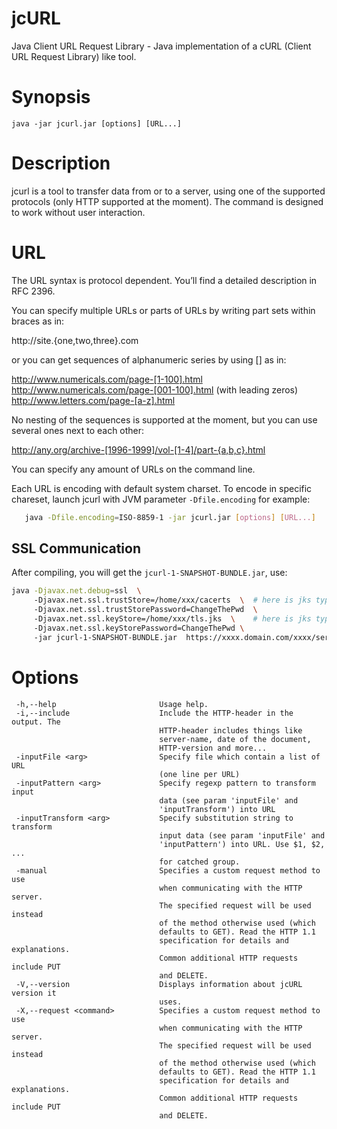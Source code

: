 jcURL
=====

Java Client URL Request Library - Java implementation of a cURL (Client URL Request Library) like tool.

Synopsis
========

    java -jar jcurl.jar [options] [URL...]

Description
===========

jcurl is a tool to transfer data from or to a server, using one of the supported protocols (only HTTP supported at the moment). 
The command is designed to work without user interaction.

URL
===

The URL syntax is protocol dependent. You’ll find a detailed description in RFC 2396.

You can specify multiple URLs or parts of URLs by writing part sets within braces as in:

http://site.{one,two,three}.com

or you can get sequences of alphanumeric series by using [] as in:

http://www.numericals.com/page-[1-100].html 
http://www.numericals.com/page-[001-100].html (with leading zeros) 
http://www.letters.com/page-[a-z].html

No nesting of the sequences is supported at the moment, but you can use several ones next to each other:

http://any.org/archive-[1996-1999]/vol-[1-4]/part-{a,b,c}.html

You can specify any amount of URLs on the command line.

Each URL is encoding with default system charset. To encode in specific chareset, launch jcurl with JVM parameter `-Dfile.encoding` for example:

```bash
   java -Dfile.encoding=ISO-8859-1 -jar jcurl.jar [options] [URL...]
```

## SSL Communication 
After compiling, you will get the `jcurl-1-SNAPSHOT-BUNDLE.jar`, use: 

```bash
java -Djavax.net.debug=ssl  \ 
     -Djavax.net.ssl.trustStore=/home/xxx/cacerts  \  # here is jks type of CA
     -Djavax.net.ssl.trustStorePassword=ChangeThePwd  \ 
     -Djavax.net.ssl.keyStore=/home/xxx/tls.jks  \    # here is jks type of client cert 
     -Djavax.net.ssl.keyStorePassword=ChangeThePwd \ 
     -jar jcurl-1-SNAPSHOT-BUNDLE.jar  https://xxxx.domain.com/xxxx/service
```


Options
=======

     -h,--help                       Usage help.
     -i,--include                    Include the HTTP-header in the output. The
                                     HTTP-header includes things like
                                     server-name, date of the document,
                                     HTTP-version and more...
     -inputFile <arg>                Specify file which contain a list of URL
                                     (one line per URL)
     -inputPattern <arg>             Specify regexp pattern to transform input
                                     data (see param 'inputFile' and
                                     'inputTransform') into URL
     -inputTransform <arg>           Specify substitution string to transform
                                     input data (see param 'inputFile' and
                                     'inputPattern') into URL. Use $1, $2, ...
                                     for catched group.
     -manual                         Specifies a custom request method to use
                                     when communicating with the HTTP server.
                                     The specified request will be used instead
                                     of the method otherwise used (which
                                     defaults to GET). Read the HTTP 1.1
                                     specification for details and explanations.
                                     Common additional HTTP requests include PUT
                                     and DELETE.
     -V,--version                    Displays information about jcURL version it
                                     uses.
     -X,--request <command>          Specifies a custom request method to use
                                     when communicating with the HTTP server.
                                     The specified request will be used instead
                                     of the method otherwise used (which
                                     defaults to GET). Read the HTTP 1.1
                                     specification for details and explanations.
                                     Common additional HTTP requests include PUT
                                     and DELETE.
